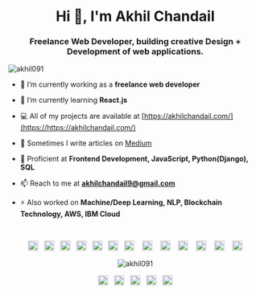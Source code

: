 
<h1 align="center">Hi 👋, I'm Akhil Chandail</h1>
<h3 align="center">Freelance Web Developer, building creative Design + Development of web applications.</h3>

<p align="left"> <img src="https://komarev.com/ghpvc/?username=akhil091" alt="akhil091" /> </p>

- 🔭 I’m currently working as a **freelance web developer**

- 🌱 I’m currently learning **React.js**

- 💻 All of my projects are available at [https://akhilchandail.com/](https://https://akhilchandail.com/)

- 📝 Sometimes I write articles on [Medium](https://medium.com/@akhilchandail9)

- 💬 Proficient at **Frontend Development, JavaScript, Python(Django), SQL**

- 📫 Reach to me at **akhilchandail9@gmail.com**

- ⚡ Also worked on **Machine/Deep Learning, NLP, Blockchain Technology, AWS, IBM Cloud**
<br>
<p align="center"><img src="https://cdn.jsdelivr.net/gh/devicons/devicon/icons/react/react-original.svg" width="20" height="20"/> &nbsp;&nbsp;<img src="https://cdn.jsdelivr.net/gh/devicons/devicon/icons/bootstrap/bootstrap-plain-wordmark.svg" alt="bootstrap" width="20" height="20"/> &nbsp;&nbsp;<img src="https://cdn.jsdelivr.net/gh/devicons/devicon/icons/css3/css3-original-wordmark.svg" alt="css3" width="20" height="20"/>&nbsp;&nbsp; <img src="https://cdn.jsdelivr.net/gh/devicons/devicon/icons/html5/html5-original-wordmark.svg" alt="html5" width="20" height="20"/>&nbsp;&nbsp; <img src="https://cdn.jsdelivr.net/gh/devicons/devicon/icons/javascript/javascript-original.svg" alt="javascript" width="20" height="20"/> &nbsp;&nbsp;<img src="https://cdn.jsdelivr.net/gh/devicons/devicon/icons/mysql/mysql-original-wordmark.svg" alt="mysql" width="20" height="20"/> &nbsp;&nbsp;<img src="https://cdn.jsdelivr.net/gh/devicons/devicon/icons/php/php-original.svg" alt="php" width="20" height="20"/> &nbsp;&nbsp; <img src="https://cdn.jsdelivr.net/gh/devicons/devicon/icons/linux/linux-original.svg" alt="linux" width="20" height="20"/>
&nbsp;&nbsp; <img src="https://cdn.jsdelivr.net/gh/devicons/devicon/icons/python/python-original.svg" alt="python" width="20" height="20"/>
&nbsp;&nbsp; <img src="https://cdn.jsdelivr.net/gh/devicons/devicon/icons/jupyter/jupyter-original-wordmark.svg" alt="jupyter" width="20" height="20"/>
&nbsp;&nbsp; <img src="https://cdn.jsdelivr.net/gh/devicons/devicon/icons/django/django-original.svg" alt="django" width="20" height="20"/>
&nbsp;&nbsp; <img src="https://cdn.jsdelivr.net/gh/devicons/devicon/icons/figma/figma-original.svg" alt="figma" width="20" height="20"/>
&nbsp;&nbsp; <img src="https://cdn.jsdelivr.net/gh/devicons/devicon/icons/wordpress/wordpress-plain-wordmark.svg" alt="wordpress" width="20" height="20"/></p><p align="center"> <img src="https://github-readme-stats.vercel.app/api?username=akhil091&show_icons=true" alt="akhil091" /> </p>

<p align="center">
<a href="https://codepen.io/akhil09" target="blank"><img align="center" src="https://cdn.jsdelivr.net/npm/simple-icons@3.0.1/icons/codepen.svg" alt="akhil09" height="20" width="20" /></a>&nbsp;&nbsp;
<a href="https://twitter.com/akhilrajput09" target="blank"><img align="center" src="https://cdn.jsdelivr.net/npm/simple-icons@3.0.1/icons/twitter.svg" alt="akhilrajput091" height="20" width="20" /></a>&nbsp;&nbsp;
<a href="https://linkedin.com/in/akhilchandail" target="blank"><img align="center" src="https://cdn.jsdelivr.net/npm/simple-icons@3.0.1/icons/linkedin.svg" alt="akhil-chandail-594908122" height="20" width="20" /></a>&nbsp;&nbsp;
<a href="https://instagram.com/akhilrajput09" target="blank"><img align="center" src="https://cdn.jsdelivr.net/npm/simple-icons@3.0.1/icons/instagram.svg" alt="akhilrajput091" height="20" width="20" /></a>&nbsp;&nbsp;
<a href="https://medium.com/@akhilchandail9" target="blank"><img align="center" src="https://cdn.jsdelivr.net/npm/simple-icons@3.0.1/icons/medium.svg" alt="@akhilchandail9" height="20" width="20" /></a>
</p>
